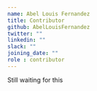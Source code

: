 ```yaml
---
name: Abel Louis Fernandez
title: Contributor
github: AbelLouisFernandez
twitter: ""
linkedin: ""
slack: ""
joining_date: ""
role : contributor
---
```


Still waiting for this

